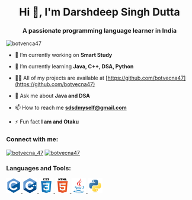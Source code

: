<h1 align="center">Hi 👋, I'm Darshdeep Singh Dutta</h1>
<h3 align="center">A passionate programming language learner in India</h3>

<p align="left"> <img src="https://komarev.com/ghpvc/?username=botvenca47&label=Profile%20views&color=0e75b6&style=flat" alt="botvenca47" /> </p>

- 🔭 I’m currently working on **Smart Study**

- 🌱 I’m currently learning **Java, C++, DSA, Python**

- 👨‍💻 All of my projects are available at [https://github.com/botvecna47](https://github.com/botvecna47)

- 💬 Ask me about **Java and DSA**

- 📫 How to reach me **sdsdmyself@gmail.com**

- ⚡ Fun fact **I am and Otaku**

<h3 align="left">Connect with me:</h3>
<p align="left">
<a href="https://twitter.com/botvecna_47" target="blank"><img align="center" src="https://raw.githubusercontent.com/rahuldkjain/github-profile-readme-generator/master/src/images/icons/Social/twitter.svg" alt="botvecna_47" height="30" width="40" /></a>
<a href="https://instagram.com/botvecna47" target="blank"><img align="center" src="https://raw.githubusercontent.com/rahuldkjain/github-profile-readme-generator/master/src/images/icons/Social/instagram.svg" alt="botvecna47" height="30" width="40" /></a>
</p>

<h3 align="left">Languages and Tools:</h3>
<p align="left"> <a href="https://www.cprogramming.com/" target="_blank" rel="noreferrer"> <img src="https://raw.githubusercontent.com/devicons/devicon/master/icons/c/c-original.svg" alt="c" width="40" height="40"/> </a> <a href="https://www.w3schools.com/cpp/" target="_blank" rel="noreferrer"> <img src="https://raw.githubusercontent.com/devicons/devicon/master/icons/cplusplus/cplusplus-original.svg" alt="cplusplus" width="40" height="40"/> </a> <a href="https://www.w3schools.com/css/" target="_blank" rel="noreferrer"> <img src="https://raw.githubusercontent.com/devicons/devicon/master/icons/css3/css3-original-wordmark.svg" alt="css3" width="40" height="40"/> </a> <a href="https://www.w3.org/html/" target="_blank" rel="noreferrer"> <img src="https://raw.githubusercontent.com/devicons/devicon/master/icons/html5/html5-original-wordmark.svg" alt="html5" width="40" height="40"/> </a> <a href="https://www.java.com" target="_blank" rel="noreferrer"> <img src="https://raw.githubusercontent.com/devicons/devicon/master/icons/java/java-original.svg" alt="java" width="40" height="40"/> </a> <a href="https://www.python.org" target="_blank" rel="noreferrer"> <img src="https://raw.githubusercontent.com/devicons/devicon/master/icons/python/python-original.svg" alt="python" width="40" height="40"/> </a> </p>

